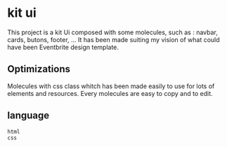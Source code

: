 
# kit ui

This project is a kit Ui composed with some molecules, such as : navbar, cards, butons, footer, ...
It has been made suiting my vision of what could have been Eventbrite design template.


## Optimizations

Molecules with css class whitch has been made easily to use for lots of elements and resources.
Every molecules are easy to copy and to edit.

## language

```bash
html
css
```
